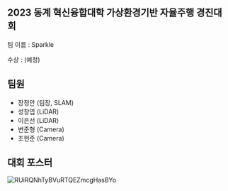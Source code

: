 ## 2023 동계 혁신융합대학 가상환경기반 자율주행 경진대회

팀 이름 : Sparkle

수상 : (예정)



## 팀원
- 장정안 (팀장, SLAM)
- 성창엽 (LiDAR)
- 이은선 (LiDAR)
- 변준형 (Camera)
- 조현준 (Camera)

## 대회 포스터
![RUiRQNhTyBVuRTQEZmcgHasBYo](https://github.com/hyunjoon0208/Sparkle/assets/54919634/a663e428-9e5a-4a23-a8f2-bd1b017eab8f)
